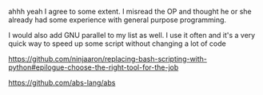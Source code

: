 ahhh yeah I agree to some extent. I misread the OP and thought he or she already had some experience with general purpose programming.

I would also add GNU parallel to my list as well. I use it often and it's a very quick way to speed up some script without changing a lot of code

https://github.com/ninjaaron/replacing-bash-scripting-with-python#epilogue-choose-the-right-tool-for-the-job

https://github.com/abs-lang/abs
